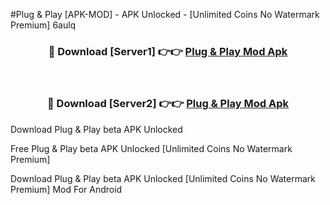 #Plug & Play [APK-MOD] - APK Unlocked - [Unlimited Coins No Watermark Premium] 6aulq



<div align="center">

<h3>🔴 Download [Server1] 👉👉 <a href="https://momento.my/?title=Plug_&_Play">Plug & Play Mod Apk</a></h3><br>

<h3>🔴 Download [Server2] 👉👉 <a href="https://momento.my/?title=Plug_&_Play">Plug & Play Mod Apk</a></h3>
</div>



Download Plug & Play beta APK Unlocked

Free Plug & Play beta APK Unlocked [Unlimited Coins No Watermark Premium]

Download Plug & Play beta APK Unlocked [Unlimited Coins No Watermark Premium] Mod For Android
